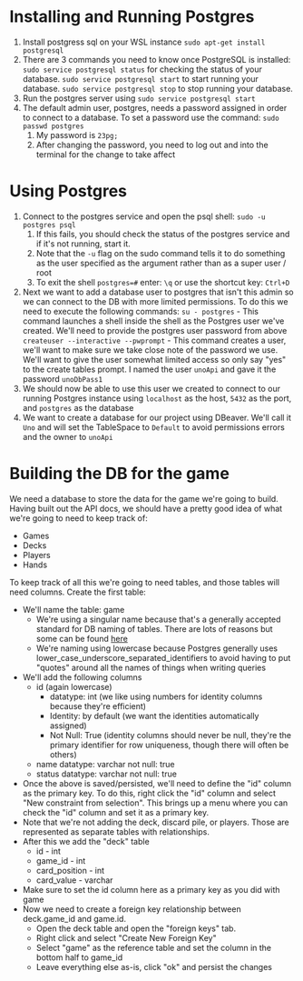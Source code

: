 # Installing and Running Postgres
1. Install postgress sql on your WSL instance `sudo apt-get install postgresql`
1. There are 3 commands you need to know once PostgreSQL is installed:
`sudo service postgresql status` for checking the status of your database.
`sudo service postgresql start` to start running your database.
`sudo service postgresql stop` to stop running your database.
1. Run the postgres server using `sudo service postgresql start`
1. The default admin user, postgres, needs a password assigned in order to connect to a database. To set a password use the command: `sudo passwd postgres`
    1. My password is `23pg;`
    1. After changing the password, you need to log out and into the terminal for the change to take affect

# Using Postgres
1. Connect to the postgres service and open the psql shell: `sudo -u postgres psql`
    1. If this fails, you should check the status of the postgres service and if it's not running, start it.
    1. Note that the `-u` flag on the sudo command tells it to do something as the user specified as the argument rather than as a super user / root
    1. To exit the shell `postgres=#` enter: `\q` or use the shortcut key: `Ctrl+D`
1. Next we want to add a database user to postgres that isn't this admin so we can connect to the DB with more limited permissions. To do this we need to execute the following commands:
`su - postgres` - This command launches a shell inside the shell as the Postgres user we've created. We'll need to provide the postgres user password from above
`createuser --interactive --pwprompt` - This command creates a user, we'll want to make sure we take close note of the password we use. We'll want to give the user somewhat limited access so only say "yes" to the create tables prompt. I named the user `unoApi` and gave it the password `unoDbPass1`
1. We should now be able to use this user we created to connect to our running Postgres instance using `localhost` as the host, `5432` as the port, and `postgres` as the database
1. We want to create a database for our project using DBeaver. We'll call it `Uno` and will set the TableSpace to `Default` to avoid permissions errors and the owner to `unoApi`

# Building the DB for the game
We need a database to store the data for the game we're going to build. Having built out the API docs, we should have a pretty good idea of what we're going to need to keep track of:
* Games
* Decks
* Players
* Hands

To keep track of all this we're going to need tables, and those tables will need columns. Create the first table:
* We'll name the table: game
    * We're using a singular name because that's a generally accepted standard for DB naming of tables. There are lots of reasons but some can be found [here](https://stackoverflow.com/questions/338156/table-naming-dilemma-singular-vs-plural-names)
    * We're naming using lowercase because Postgres generally uses lower_case_underscore_separated_identifiers to avoid having to put "quotes" around all the names of things when writing queries
* We'll add the following columns
    * id (again lowercase)
        * datatype: int (we like using numbers for identity columns because they're efficient)
        * Identity: by default (we want the identities automatically assigned)
        * Not Null: True (identity columns should never be null, they're the primary identifier for row uniqueness, though there will often be others)
    * name
        datatype: varchar
        not null: true
    * status
        datatype: varchar
        not null: true
* Once the above is saved/persisted, we'll need to define the "id" column as the primary key. To do this, right click the "id" column and select "New constraint from selection". This brings up a menu where you can check the "id" column and set it as a primary key.
* Note that we're not adding the deck, discard pile, or players. Those are represented as separate tables with relationships.
* After this we add the "deck" table 
    * id - int
    * game_id - int
    * card_position - int
    * card_value - varchar
* Make sure to set the id column here as a primary key as you did with game
* Now we need to create a foreign key relationship between deck.game_id and game.id. 
    * Open the deck table and open the "foreign keys" tab.
    * Right click and select "Create New Foreign Key"
    * Select "game" as the reference table and set the column in the bottom half to game_id
    * Leave everything else as-is, click "ok" and persist the changes